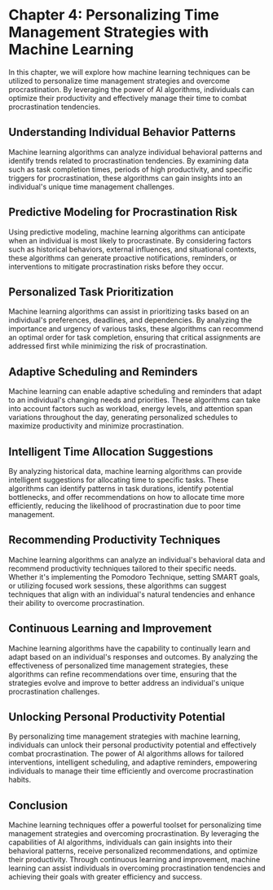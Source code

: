 Chapter 4: Personalizing Time Management Strategies with Machine Learning
=========================================================================

In this chapter, we will explore how machine learning techniques can be utilized to personalize time management strategies and overcome procrastination. By leveraging the power of AI algorithms, individuals can optimize their productivity and effectively manage their time to combat procrastination tendencies.

Understanding Individual Behavior Patterns
------------------------------------------

Machine learning algorithms can analyze individual behavioral patterns and identify trends related to procrastination tendencies. By examining data such as task completion times, periods of high productivity, and specific triggers for procrastination, these algorithms can gain insights into an individual's unique time management challenges.

Predictive Modeling for Procrastination Risk
--------------------------------------------

Using predictive modeling, machine learning algorithms can anticipate when an individual is most likely to procrastinate. By considering factors such as historical behaviors, external influences, and situational contexts, these algorithms can generate proactive notifications, reminders, or interventions to mitigate procrastination risks before they occur.

Personalized Task Prioritization
--------------------------------

Machine learning algorithms can assist in prioritizing tasks based on an individual's preferences, deadlines, and dependencies. By analyzing the importance and urgency of various tasks, these algorithms can recommend an optimal order for task completion, ensuring that critical assignments are addressed first while minimizing the risk of procrastination.

Adaptive Scheduling and Reminders
---------------------------------

Machine learning can enable adaptive scheduling and reminders that adapt to an individual's changing needs and priorities. These algorithms can take into account factors such as workload, energy levels, and attention span variations throughout the day, generating personalized schedules to maximize productivity and minimize procrastination.

Intelligent Time Allocation Suggestions
---------------------------------------

By analyzing historical data, machine learning algorithms can provide intelligent suggestions for allocating time to specific tasks. These algorithms can identify patterns in task durations, identify potential bottlenecks, and offer recommendations on how to allocate time more efficiently, reducing the likelihood of procrastination due to poor time management.

Recommending Productivity Techniques
------------------------------------

Machine learning algorithms can analyze an individual's behavioral data and recommend productivity techniques tailored to their specific needs. Whether it's implementing the Pomodoro Technique, setting SMART goals, or utilizing focused work sessions, these algorithms can suggest techniques that align with an individual's natural tendencies and enhance their ability to overcome procrastination.

Continuous Learning and Improvement
-----------------------------------

Machine learning algorithms have the capability to continually learn and adapt based on an individual's responses and outcomes. By analyzing the effectiveness of personalized time management strategies, these algorithms can refine recommendations over time, ensuring that the strategies evolve and improve to better address an individual's unique procrastination challenges.

Unlocking Personal Productivity Potential
-----------------------------------------

By personalizing time management strategies with machine learning, individuals can unlock their personal productivity potential and effectively combat procrastination. The power of AI algorithms allows for tailored interventions, intelligent scheduling, and adaptive reminders, empowering individuals to manage their time efficiently and overcome procrastination habits.

Conclusion
----------

Machine learning techniques offer a powerful toolset for personalizing time management strategies and overcoming procrastination. By leveraging the capabilities of AI algorithms, individuals can gain insights into their behavioral patterns, receive personalized recommendations, and optimize their productivity. Through continuous learning and improvement, machine learning can assist individuals in overcoming procrastination tendencies and achieving their goals with greater efficiency and success.
